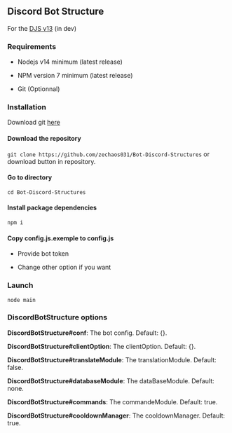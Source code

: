 ## Discord Bot Structure
For the [DJS v13](https://github.com/zechaos031/Bot-Discord-Structures/tree/Version-6.0-v13) (in dev)
### Requirements
- Nodejs v14 minimum (latest release)

- NPM version 7 minimum (latest release)
  
- Git (Optionnal)
### Installation

Download git [here](https://git-scm.com/)

#### Download the repository

`git clone https://github.com/zechaos031/Bot-Discord-Structures` or download button in repository.

#### Go to directory

`cd Bot-Discord-Structures`

#### Install package dependencies
`npm i`

#### Copy config.js.exemple to config.js
- Provide bot token
  
- Change other option if you want

### Launch

`node main`


### DiscordBotStructure options
**DiscordBotStructure#conf**: The bot config. Default: {}.

**DiscordBotStructure#clientOption**: The clientOption. Default: {}.

**DiscordBotStructure#translateModule**: The translationModule. Default: false.

**DiscordBotStructure#databaseModule**: The dataBaseModule. Default: none.

**DiscordBotStructure#commands**: The commandeModule. Default: true.

**DiscordBotStructure#cooldownManager**: The cooldownManager. Default: true.
